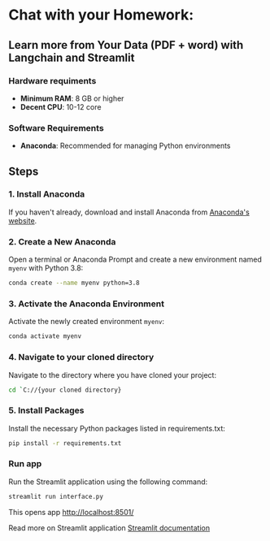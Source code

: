 # Chat with your Homework:

## Learn more from Your Data (PDF + word) with Langchain and Streamlit

### Hardware requiments
- **Minimum RAM**: 8 GB or higher
- **Decent CPU**: 10-12 core

### Software Requirements
- **Anaconda**: Recommended for managing Python environments

## Steps
### 1. Install Anaconda
If you haven't already, download and install Anaconda from [Anaconda's website](https://www.anaconda.com/products/distribution).


### 2. Create a New Anaconda 
Open a terminal or Anaconda Prompt and create a new environment named `myenv` with Python 3.8:
```bash
conda create --name myenv python=3.8
```

### 3. Activate the Anaconda Environment
Activate the newly created environment `myenv`:
```bash
conda activate myenv
```

### 4. Navigate to your cloned directory
Navigate to the directory where you have cloned your project:
```bash
cd `C://{your cloned directory}
```

### 5. Install Packages
Install the necessary Python packages listed in requirements.txt:
```bash
pip install -r requirements.txt
```

### Run app
Run the Streamlit application using the following command:
```bash
streamlit run interface.py
```
This opens app [http://localhost:8501/](http://localhost:8501/)

Read more on Streamlit application [Streamlit documentation](https://docs.streamlit.io/)
